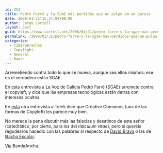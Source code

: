 ```yaml
---
id: 253
title: Pedro Farré y la SGAE más perdidos que un pulpo en un garaje
date: 2006-01-31T15:34:04+00:00
author: Jorge Cortell
layout: post
guid: https://www.cortell.net/2006/01/31/pedro-farre-y-la-sgae-mas-perdidos-que-un-pulpo-en-un-garaje/
permalink: /2006/01/31/pedro-farre-y-la-sgae-mas-perdidos-que-un-pulpo-en-un-garaje/
categories:
  - CiberDerechos
  - Copyfight
  - General
  - Rants
---
```

Arremetiendo contra todo lo que se mueva, aunque sea ellos mismos: ese es el verdadero estilo SGAE.

En [esta](https://www.lavozdegalicia.es/ed_vigo/noticia.jsp?CAT=111&TEXTO=4458482) entrevista a La Voz de Galicia Pedro Farré (SGAE) arremete contra el copyleft, y dice que las empresas tecnológicas están detras con intereses ocultos.

En [esta](https://www.informativos.telecinco.es/dn_2315.htm) otra entrevista a Tele5 dice que Creative Commons (una de las formas de Copyleft) les parece muy bien.

No merece la pena discutir más las falacias y desatinos de este señor (catedrático, por cierto, para los del _ridiculum vitae_), pero si queréis regodearos hacedlo con las palabras al respecto de [David Bravo](https://www.filmica.com/david_bravo/archivos/002902.html) o las de [Nacho Escolar](https://www.escolar.net/MT/archives/2006/01/microsoft_el_co.html#comments).

[Via](https://www.bandaancha.st/weblogart.php?artid=3691) BandaAncha.